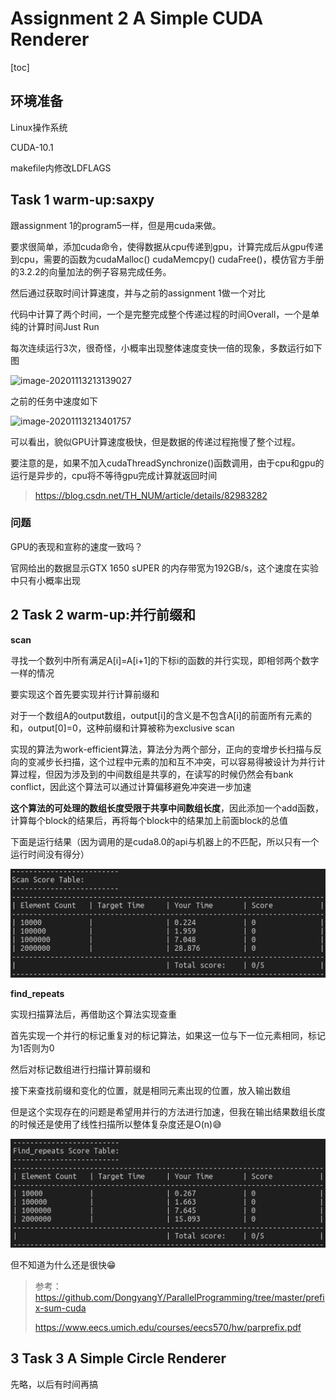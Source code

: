# Assignment 2 A Simple CUDA Renderer

[toc]

## 环境准备

Linux操作系统

CUDA-10.1

makefile内修改LDFLAGS



## Task 1 warm-up:saxpy

跟assignment 1的program5一样，但是用cuda来做。

要求很简单，添加cuda命令，使得数据从cpu传递到gpu，计算完成后从gpu传递到cpu，需要的函数为cudaMalloc() cudaMemcpy() cudaFree()，模仿官方手册的3.2.2的向量加法的例子容易完成任务。

然后通过获取时间计算速度，并与之前的assignment 1做一个对比

代码中计算了两个时间，一个是完整完成整个传递过程的时间Overall，一个是单纯的计算时间Just Run

每次连续运行3次，很奇怪，小概率出现整体速度变快一倍的现象，多数运行如下图

![image-20201113213139027](/home/howkits/.config/Typora/typora-user-images/image-20201113213139027.png)

之前的任务中速度如下

![image-20201113213401757](/home/howkits/.config/Typora/typora-user-images/image-20201113213401757.png)

可以看出，貌似GPU计算速度极快，但是数据的传递过程拖慢了整个过程。

要注意的是，如果不加入cudaThreadSynchronize()函数调用，由于cpu和gpu的运行是异步的，cpu将不等待gpu完成计算就返回时间

> https://blog.csdn.net/TH_NUM/article/details/82983282

### 问题

GPU的表现和宣称的速度一致吗？

官网给出的数据显示GTX 1650 sUPER 的内存带宽为192GB/s，这个速度在实验中只有小概率出现



## 2 Task 2 warm-up:并行前缀和

**scan**

寻找一个数列中所有满足A[i]=A[i+1]的下标i的函数的并行实现，即相邻两个数字一样的情况

要实现这个首先要实现并行计算前缀和

对于一个数组A的output数组，output[i]的含义是不包含A[i]的前面所有元素的和，output[0]=0，这种前缀和计算被称为exclusive scan

实现的算法为work-efficient算法，算法分为两个部分，正向的变增步长扫描与反向的变减步长扫描，这个过程中元素的加和互不冲突，可以容易得被设计为并行计算过程，但因为涉及到的中间数组是共享的，在读写的时候仍然会有bank conflict，因此这个算法可以通过计算偏移避免冲突进一步加速

**这个算法的可处理的数组长度受限于共享中间数组长度**，因此添加一个add函数，计算每个block的结果后，再将每个block中的结果加上前面block的总值

下面是运行结果（因为调用的是cuda8.0的api与机器上的不匹配，所以只有一个运行时间没有得分）

![image-20210820211933967](figs/1.png)

**find_repeats**

实现扫描算法后，再借助这个算法实现查重

首先实现一个并行的标记重复对的标记算法，如果这一位与下一位元素相同，标记为1否则为0

然后对标记数组进行扫描计算前缀和

接下来查找前缀和变化的位置，就是相同元素出现的位置，放入输出数组

但是这个实现存在的问题是希望用并行的方法进行加速，但我在输出结果数组长度的时候还是使用了线性扫描所以整体复杂度还是O(n):sweat_smile:

![image-20210820213339691](figs/2.png)

但不知道为什么还是很快:grin:

> 参考：https://github.com/DongyangY/ParallelProgramming/tree/master/prefix-sum-cuda
>
> https://www.eecs.umich.edu/courses/eecs570/hw/parprefix.pdf

## 3 Task 3 A Simple Circle Renderer

先略，以后有时间再搞

